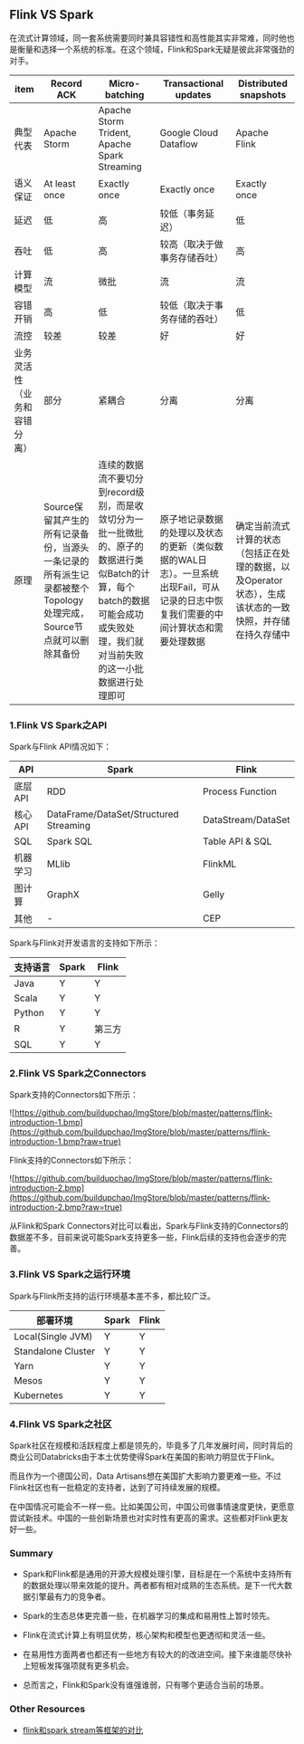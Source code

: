 ## Flink VS Spark

在流式计算领域，同一套系统需要同时兼具容错性和高性能其实非常难，同时他也是衡量和选择一个系统的标准。在这个领域，Flink和Spark无疑是彼此非常强劲的对手。

item | Record ACK | Micro-batching | Transactional updates | Distributed snapshots
-----|------------|----------------|-----------------------|----------------------
典型代表  |  Apache Storm | Apache Storm Trident,<br/> Apache Spark Streaming | Google Cloud Dataflow | Apache Flink
语义保证  |  At least once | Exactly once | Exactly once | Exactly once
延迟 | 低 | 高 | 较低（事务延迟） |低
吞吐 |低 | 高 | 较高（取决于做事务存储吞吐） | 高
计算模型 | 流 | 微批 | 流 | 流
容错开销 | 高 | 低 | 较低（取决于事务存储的吞吐）| 低
流控 | 较差 | 较差 | 好 | 好
业务灵活性（业务和容错分离）|部分|紧耦合|分离|分离
原理|Source保留其产生的所有记录备份，当源头一条记录的所有派生记录都被整个Topology处理完成，Source节点就可以删除其备份 | 连续的数据流不要切分到record级别，而是收敛切分为一批一批微批的、原子的数据进行类似Batch的计算，每个batch的数据可能会成功或失败处理，我们就对当前失败的这一小批数据进行处理即可 | 原子地记录数据的处理以及状态的更新（类似数据的WAL日志）。一旦系统出现Fail，可从记录的日志中恢复我们需要的中间计算状态和需要处理数据 | 确定当前流式计算的状态（包括正在处理的数据，以及Operator状态），生成该状态的一致快照，并存储在持久存储中

### 1.Flink VS Spark之API

Spark与Flink API情况如下：

API | Spark | Flink
----|-------|------
底层API | RDD | Process Function
核心API | DataFrame/DataSet/Structured Streaming | DataStream/DataSet
SQL | Spark SQL | Table API & SQL
机器学习 | MLlib | FlinkML
图计算 | GraphX | Gelly
其他 | - | CEP

Spark与Flink对开发语言的支持如下所示：

支持语言 | Spark | Flink
--------|----|------
Java | Y | Y
Scala | Y | Y
Python | Y | Y
R | Y | 第三方
SQL | Y | Y

### 2.Flink VS Spark之Connectors

Spark支持的Connectors如下所示：

![https://github.com/buildupchao/ImgStore/blob/master/patterns/flink-introduction-1.bmp](https://github.com/buildupchao/ImgStore/blob/master/patterns/flink-introduction-1.bmp?raw=true)

Flink支持的Connectors如下所示：

![https://github.com/buildupchao/ImgStore/blob/master/patterns/flink-introduction-2.bmp](https://github.com/buildupchao/ImgStore/blob/master/patterns/flink-introduction-2.bmp?raw=true)

从Flink和Spark Connectors对比可以看出，Spark与Flink支持的Connectors的数据差不多，目前来说可能Spark支持更多一些，Flink后续的支持也会逐步的完善。

### 3.Flink VS Spark之运行环境

Spark与Flink所支持的运行环境基本差不多，都比较广泛。

部署环境 | Spark | Flink
--------|----|------
Local(Single JVM) | Y | Y
Standalone Cluster | Y | Y
Yarn | Y | Y
Mesos | Y | Y
Kubernetes | Y | Y

### 4.Flink VS Spark之社区

Spark社区在规模和活跃程度上都是领先的，毕竟多了几年发展时间，同时背后的商业公司Databricks由于本土优势使得Spark在美国的影响力明显优于Flink。

而且作为一个德国公司，Data Artisans想在美国扩大影响力要更难一些。不过Flink社区也有一批稳定的支持者，达到了可持续发展的规模。

在中国情况可能会不一样一些。比如美国公司，中国公司做事情速度更快，更愿意尝试新技术。中国的一些创新场景也对实时性有更高的需求。这些都对Flink更友好一些。

### Summary

- Spark和Flink都是通用的开源大规模处理引擎，目标是在一个系统中支持所有的数据处理以带来效能的提升。两者都有相对成熟的生态系统。是下一代大数据引擎最有力的竞争者。

- Spark的生态总体更完善一些，在机器学习的集成和易用性上暂时领先。

- Flink在流式计算上有明显优势，核心架构和模型也更透彻和灵活一些。

-  在易用性方面两者也都还有一些地方有较大的的改进空间。接下来谁能尽快补上短板发挥强项就有更多机会。

- 总而言之，Flink和Spark没有谁强谁弱，只有哪个更适合当前的场景。

### Other Resources

- [flink和spark stream等框架的对比](https://www.cnblogs.com/charlesblc/p/9600852.html)